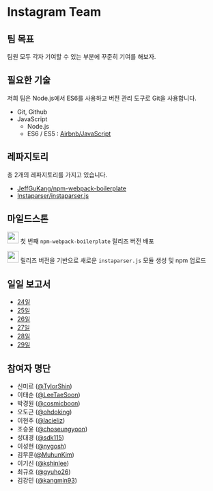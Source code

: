 # Instagram Team

## 팀 목표
팀원 모두 각자 기여할 수 있는 부분에 꾸준히 기여를 해보자.

## 필요한 기술

저희 팀은 Node.js에서 ES6를 사용하고 버전 관리 도구로 Git을 사용합니다.

- Git, Github
- JavaScript
  - Node.js
  - ES6 / ES5 : [Airbnb/JavaScript](https://github.com/tipjs/javascript-style-guide)

## 레파지토리
총 2개의 레파지토리를 가지고 있습니다.
- [JeffGuKang/npm-webpack-boilerplate](https://github.com/JeffGuKang/npm-webpack-boilerplate)
- [Instaparser/instaparser.js](https://github.com/Instaparser/instaparser.js)

## 마일드스톤
  <img src ="https://upload.wikimedia.org/wikipedia/commons/4/4e/Octicons-milestone.svg" width="27"> 첫 번째 `npm-webpack-boilerplate` 릴리즈 버전 배포

  <img src ="https://upload.wikimedia.org/wikipedia/commons/4/4e/Octicons-milestone.svg" width="27"> 릴리즈 버전을 기반으로  새로운 `instaparser.js` 모듈 생성 및 npm 업로드

## 일일 보고서
- [24일](./2016-09-24.md)
- [25일](./2016-09-25.md)
- [26일](./2016-09-26.md)
- [27일](./2016-09-27.md)
- [28일](./2016-09-28.md)
- [29일](./2016-09-29.md)

## 참여자 명단
- 신미르 ([@TylorShin](https://github.com/TylorShin))
- 이태순 ([@LeeTaeSoon](https://github.com/LeeTaeSoon))
- 박경원 ([@cosmicboon](https://github.com/cosmicboon))
- 오도근 ([@ohdoking](https://github.com/ohdoking))
- 이현주 ([@lacieliz](https://github.com/lacieliz))
- 조승윤 ([@choseungyoon](https://github.com/choseungyoon))
- 성대경 ([@sdk115](https://github.com/sdk115))
- 이성현 ([@nygosh](https://github.com/nygosh))
- 김무훈([@MuhunKim](https://github.com/MuhunKim))
- 이기신 ([@kshinlee](https://github.com/kshinlee))
- 최규호 ([@gyuho26](https://github.com/gyuho26))
- 김강민 ([@kangmin93](https://github.com/kangmin93))
